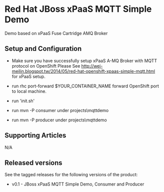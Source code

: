 Red Hat JBoss xPaaS MQTT Simple Demo 
=====================================================================

Demo based on xPaaS Fuse Cartridge AMQ Broker

Setup and Configuration
-----------------------

- Make sure you have successfully setup xPaaS A-MQ Broker with MQTT protocol on OpenShift
Please See http://wei-meilin.blogspot.tw/2014/05/red-hat-openshift-xpaas-simple-mqtt.html for xPaaS setup.

- run rhc port-forward $YOUR_CONTAINER_NAME forward OpenShift port to local machine.   

- run 'init.sh' 

- run mvn -P consumer under projects\mqttdemo

- run mvn -P producer under projects\mqttdemo


Supporting Articles
-------------------
N/A

Released versions
-----------------

See the tagged releases for the following versions of the product:

- v0.1 - JBoss xPaaS MQTT Simple Demo, Consumer and Producer

